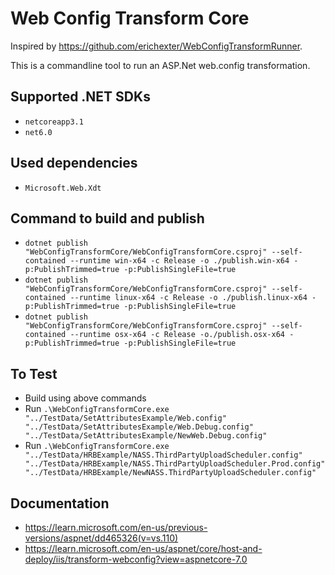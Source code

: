 # Web Config Transform Core

Inspired by https://github.com/erichexter/WebConfigTransformRunner.

This is a commandline tool to run an ASP.Net web.config transformation.

## Supported .NET SDKs

- `netcoreapp3.1`
- `net6.0`

## Used dependencies

- `Microsoft.Web.Xdt`

## Command to build and publish

- `dotnet publish "WebConfigTransformCore/WebConfigTransformCore.csproj" --self-contained --runtime win-x64 -c Release -o ./publish.win-x64 -p:PublishTrimmed=true -p:PublishSingleFile=true`
- `dotnet publish "WebConfigTransformCore/WebConfigTransformCore.csproj" --self-contained --runtime linux-x64 -c Release -o ./publish.linux-x64 -p:PublishTrimmed=true -p:PublishSingleFile=true`
- `dotnet publish "WebConfigTransformCore/WebConfigTransformCore.csproj" --self-contained --runtime osx-x64 -c Release -o./publish.osx-x64 -p:PublishTrimmed=true -p:PublishSingleFile=true`

## To Test

- Build using above commands
- Run `.\WebConfigTransformCore.exe "../TestData/SetAttributesExample/Web.config" "../TestData/SetAttributesExample/Web.Debug.config" "../TestData/SetAttributesExample/NewWeb.Debug.config"`
- Run `.\WebConfigTransformCore.exe "../TestData/HRBExample/NASS.ThirdPartyUploadScheduler.config" "../TestData/HRBExample/NASS.ThirdPartyUploadScheduler.Prod.config" "../TestData/HRBExample/NewNASS.ThirdPartyUploadScheduler.config"`

## Documentation

- https://learn.microsoft.com/en-us/previous-versions/aspnet/dd465326(v=vs.110)
- https://learn.microsoft.com/en-us/aspnet/core/host-and-deploy/iis/transform-webconfig?view=aspnetcore-7.0